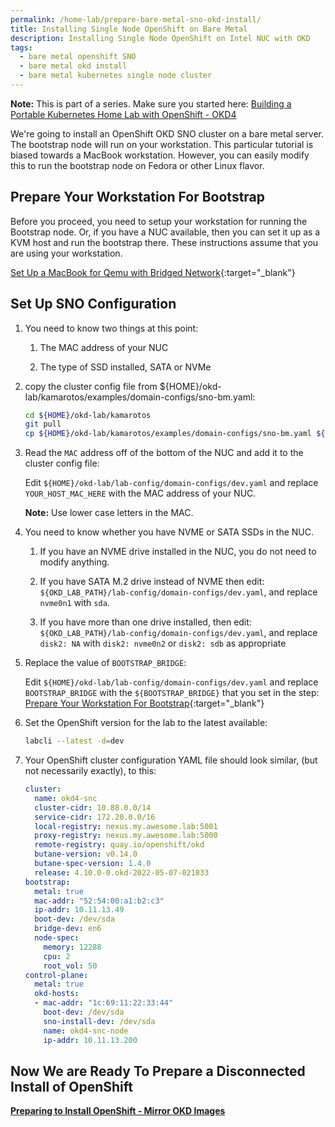 ```yaml
---
permalink: /home-lab/prepare-bare-metal-sno-okd-install/
title: Installing Single Node OpenShift on Bare Metal
description: Installing Single Node OpenShift on Intel NUC with OKD
tags:
  - bare metal openshift SNO
  - bare metal okd install
  - bare metal kubernetes single node cluster
---
```


__Note:__ This is part of a series.  Make sure you started here: [Building a Portable Kubernetes Home Lab with OpenShift - OKD4](/home-lab/lab-intro/)

We're going to install an OpenShift OKD SNO cluster on a bare metal server.  The bootstrap node will run on your workstation.  This particular tutorial is biased towards a MacBook workstation.  However, you can easily modify this to run the bootstrap node on Fedora or other Linux flavor.

## Prepare Your Workstation For Bootstrap

Before you proceed, you need to setup your workstation for running the Bootstrap node.  Or, if you have a NUC available, then you can set it up as a KVM host and run the bootstrap there.  These instructions assume that you are using your workstation.

[Set Up a MacBook for Qemu with Bridged Network](/home-lab/bare-metal-bootstrap/){:target="_blank"}

## Set Up SNO Configuration

1. You need to know two things at this point:

   1. The MAC address of your NUC

   1. The type of SSD installed, SATA or NVMe

1. copy the cluster config file from ${HOME}/okd-lab/kamarotos/examples/domain-configs/sno-bm.yaml:

   ```bash
   cd ${HOME}/okd-lab/kamarotos
   git pull
   cp ${HOME}/okd-lab/kamarotos/examples/domain-configs/sno-bm.yaml ${HOME}/okd-lab/lab-config/domain-configs/dev.yaml
   ```

1. Read the `MAC` address off of the bottom of the NUC and add it to the cluster config file:

   Edit `${HOME}/okd-lab/lab-config/domain-configs/dev.yaml` and replace `YOUR_HOST_MAC_HERE` with the MAC address of your NUC.

   __Note:__ Use lower case letters in the MAC.

1. You need to know whether you have NVME or SATA SSDs in the NUC.

   1. If you have an NVME drive installed in the NUC, you do not need to modify anything.

   1. If you have SATA M.2 drive instead of NVME then edit: `${OKD_LAB_PATH}/lab-config/domain-configs/dev.yaml`, and replace `nvme0n1` with `sda`.

   1. If you have more than one drive installed, then edit: `${OKD_LAB_PATH}/lab-config/domain-configs/dev.yaml`, and replace `disk2: NA` with `disk2: nvme0n2` or `disk2: sdb` as appropriate

1. Replace the value of `BOOTSTRAP_BRIDGE`:

   Edit `${HOME}/okd-lab/lab-config/domain-configs/dev.yaml` and replace `BOOTSTRAP_BRIDGE` with the `${BOOTSTRAP_BRIDGE}` that you set in the step: [Prepare Your Workstation For Bootstrap](/home-lab/bare-metal-bootstrap/){:target="_blank"}


1. Set the OpenShift version for the lab to the latest available:

   ```bash
   labcli --latest -d=dev
   ```

1. Your OpenShift cluster configuration YAML file should look similar, (but not necessarily exactly), to this:

   ```yaml
   cluster:
     name: okd4-snc
     cluster-cidr: 10.88.0.0/14
     service-cidr: 172.20.0.0/16
     local-registry: nexus.my.awesome.lab:5001
     proxy-registry: nexus.my.awesome.lab:5000
     remote-registry: quay.io/openshift/okd
     butane-version: v0.14.0
     butane-spec-version: 1.4.0
     release: 4.10.0-0.okd-2022-05-07-021833
   bootstrap:
     metal: true
     mac-addr: "52:54:00:a1:b2:c3"
     ip-addr: 10.11.13.49
     boot-dev: /dev/sda
     bridge-dev: en6
     node-spec:
       memory: 12288
       cpu: 2
       root_vol: 50
   control-plane:
     metal: true
     okd-hosts:
     - mac-addr: "1c:69:11:22:33:44"
       boot-dev: /dev/sda
       sno-install-dev: /dev/sda
       name: okd4-snc-node
       ip-addr: 10.11.13.200
   ```

## Now We are Ready To Prepare a Disconnected Install of OpenShift

__[Preparing to Install OpenShift - Mirror OKD Images](/home-lab/mirror-okd-images/)__
